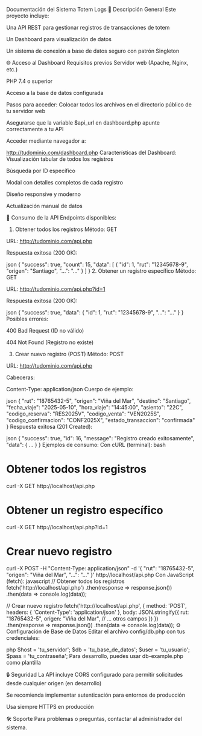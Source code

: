 Documentación del Sistema Totem Logs
📌 Descripción General
Este proyecto incluye:

Una API REST para gestionar registros de transacciones de totem

Un Dashboard para visualización de datos

Un sistema de conexión a base de datos seguro con patrón Singleton

🌐 Acceso al Dashboard
Requisitos previos
Servidor web (Apache, Nginx, etc.)

PHP 7.4 o superior

Acceso a la base de datos configurada

Pasos para acceder:
Colocar todos los archivos en el directorio público de tu servidor web

Asegurarse que la variable $api_url en dashboard.php apunte correctamente a tu API

Acceder mediante navegador a:

http://tudominio.com/dashboard.php
Características del Dashboard:
Visualización tabular de todos los registros

Búsqueda por ID específico

Modal con detalles completos de cada registro

Diseño responsive y moderno

Actualización manual de datos

🚀 Consumo de la API
Endpoints disponibles:
1. Obtener todos los registros
Método: GET

URL: http://tudominio.com/api.php

Respuesta exitosa (200 OK):

json
{
  "success": true,
  "count": 15,
  "data": [
    {
      "id": 1,
      "rut": "12345678-9",
      "origen": "Santiago",
      "...": "..."
    }
  ]
}
2. Obtener un registro específico
Método: GET

URL: http://tudominio.com/api.php?id=1

Respuesta exitosa (200 OK):

json
{
  "success": true,
  "data": {
    "id": 1,
    "rut": "12345678-9",
    "...": "..."
  }
}
Posibles errores:

400 Bad Request (ID no válido)

404 Not Found (Registro no existe)

3. Crear nuevo registro (POST)
Método: POST

URL: http://tudominio.com/api.php

Cabeceras:

Content-Type: application/json
Cuerpo de ejemplo:

json
{
  "rut": "18765432-5",
  "origen": "Viña del Mar",
  "destino": "Santiago",
  "fecha_viaje": "2025-05-10",
  "hora_viaje": "14:45:00",
  "asiento": "22C",
  "codigo_reserva": "RES2025V",
  "codigo_venta": "VEN2025S",
  "codigo_confirmacion": "CONF2025X",
  "estado_transaccion": "confirmada"
}
Respuesta exitosa (201 Created):

json
{
  "success": true,
  "id": 16,
  "message": "Registro creado exitosamente",
  "data": { ... }
}
Ejemplos de consumo:
Con cURL (terminal):
bash
# Obtener todos los registros
curl -X GET http://localhost/api.php

# Obtener un registro específico
curl -X GET http://localhost/api.php?id=1

# Crear nuevo registro
curl -X POST -H "Content-Type: application/json" -d '{
  "rut": "18765432-5",
  "origen": "Viña del Mar",
  "...": "..."
}' http://localhost/api.php
Con JavaScript (fetch):
javascript
// Obtener todos los registros
fetch('http://localhost/api.php')
  .then(response => response.json())
  .then(data => console.log(data));

// Crear nuevo registro
fetch('http://localhost/api.php', {
  method: 'POST',
  headers: {
    'Content-Type': 'application/json'
  },
  body: JSON.stringify({
    rut: "18765432-5",
    origen: "Viña del Mar",
    // ... otros campos
  })
})
.then(response => response.json())
.then(data => console.log(data));
⚙️ Configuración de Base de Datos
Editar el archivo config/db.php con tus credenciales:

php
$host = 'tu_servidor';
$db   = 'tu_base_de_datos';
$user = 'tu_usuario';
$pass = 'tu_contraseña';
Para desarrollo, puedes usar db-example.php como plantilla

🔒 Seguridad
La API incluye CORS configurado para permitir solicitudes desde cualquier origen (en desarrollo)

Se recomienda implementar autenticación para entornos de producción

Usa siempre HTTPS en producción

🛠️ Soporte
Para problemas o preguntas, contactar al administrador del sistema.